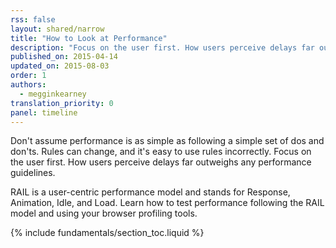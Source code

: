 ```yaml
---
rss: false
layout: shared/narrow
title: "How to Look at Performance"
description: "Focus on the user first. How users perceive delays far outweighs any performance guidelines."
published_on: 2015-04-14
updated_on: 2015-08-03
order: 1
authors:
  - megginkearney
translation_priority: 0
panel: timeline
---
```


<p class="intro">
  Don't assume performance is as simple as following a simple set of dos and don'ts. Rules can change, and it's easy to use rules incorrectly. Focus on the user first. How users perceive delays far outweighs any performance guidelines.
</p>

RAIL is a user-centric performance model and stands for Response, Animation, Idle, and Load. Learn how to test performance following the RAIL model and using your browser profiling tools.

{% include fundamentals/section_toc.liquid %}
